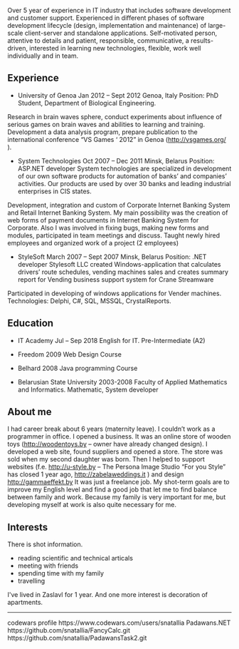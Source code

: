 
Over 5 year of experience in IT industry that includes software development and customer support. Experienced in different phases of software development lifecycle (design, implementation and maintenance) of large-scale client-server and standalone applications. Self-motivated person, attentive to details  and patient,  responsible, communicative, a results-driven, interested in learning new technologies, flexible,  work well individually and in team.

## Experience

- University of Genoa	Jan 2012 – Sept 2012
Genoa, Italy
Position: PhD Student, Department of Biological Engineering. 

Research in brain waves sphere, conduct experiments about influence of serious games on brain waves and abilities to learning and training.  Development a data analysis program, prepare publication to the international conference “VS Games ‘ 2012” in Genoa (http://vsgames.org/ ).
 
- System Technologies	Oct 2007 – Dec 2011
Minsk, Belarus
Position: ASP.NET developer
System technologies are specialized in development of our own software products for automation of banks’ and companies’ activities. Our products are used by over 30 banks and leading industrial enterprises in CIS states.

Development, integration and custom of Corporate Internet Banking System and Retail Internet Banking System. My main possibility was the creation of web forms of payment documents in Internet Banking System for Corporate. Also I was  involved in fixing bugs, making new forms and modules, participated in team meetings and discuss. Taught newly hired employees and organized work of a project (2 employees)

- StyleSoft	March 2007 – Sept 2007
Minsk, Belarus
Position: .NET developer
Stylesoft LLC created Windows-application that calculates drivers’ route schedules, vending machines sales and creates summary report for Vending business support system for Crane Streamware

Participated  in developing of windows applications for Vender machines.
Technologies: Delphi, C#, SQL, MSSQL, CrystalReports.

## Education
- IT Academy	Jul – Sep 2018
English for IT. Pre-Intermediate (A2) 

- Freedom	2009
Web Design Course 

- Belhard	2008
 Java programming Course 

- Belarusian State University	2003-2008
Faculty of Applied Mathematics and Informatics. Mathematic, System developer 


## About me
I had career break about 6 years (maternity leave). I couldn’t work as a programmer in office.  I opened a business. It was an online store of wooden toys (http://woodentoys.by – owner have already changed design).  I developed a web site, found suppliers and opened a store. The store was sold when my second daughter was born. Then I helped to support websites (f.e. http://u-style.by – The Persona Image Studio “For you Style” has closed 1 year ago, http://zabelaweddings.it ) and design http://gammaeffekt.by It was just a freelance job.
My shot-term goals are to improve my English level and find a good job that let me to find balance between family and work. Because my family is very important for me, but developing myself at work is also quite necessary for me.

## Interests 
There is shot information.
- reading scientific and technical articals
- meeting with friends
- spending time with my family
- travelling

I've lived in Zaslavl for 1 year. And one more interest is decoration of apartments.
<hr/>
codewars profile https://www.codewars.com/users/snatallia
Padawans.NET
https://github.com/snatallia/FancyCalc.git
https://github.com/snatallia/PadawansTask2.git
